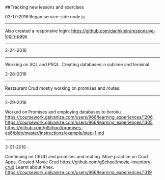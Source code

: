 ##Tracking new lessons and exercises

02-17-2016
Began service-side node.js
___________
Also created a responsive login: https://github.com/danhklein/responsive-login-page
____________


2-24-2016
_____
Working on SQL and PSQL. Creating databases in sublime and terminal.

2-28-2016
____

Restaurant Crud mostly working on promises and routes.

____
2-29-2016

Worked on Promises and employing databases to heroku. https://coursework.galvanize.com/users/966/learning_experiences/1206
https://coursework.galvanize.com/users/966/learning_experiences/1305
https://github.com/gSchool/promises-es6/blob/master/instructions/example/step-1.md

_____
3-01-2016

Continuing on CRUD and promises and routing. More practice on Crud Apps.
Created Movie Crud
https://github.com/gSchool/movie-inventory-crud
Learnt about Knex.
https://coursework.galvanize.com/users/966/learning_experiences/1319



